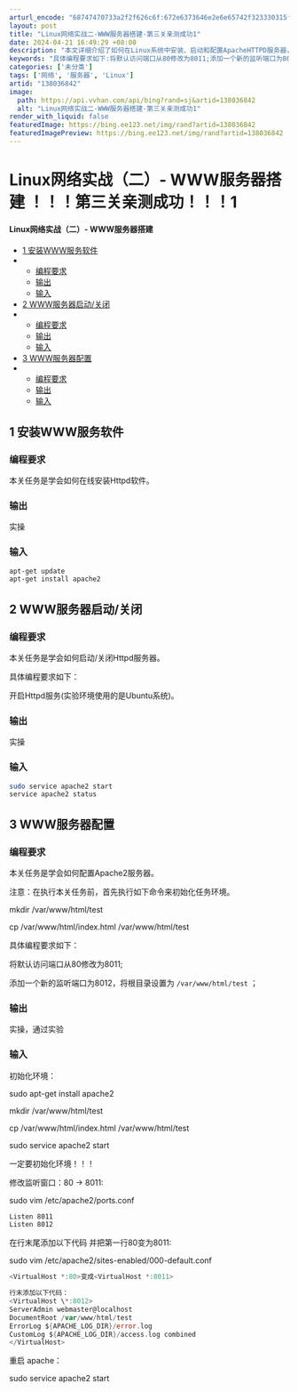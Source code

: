 ```yaml
---
arturl_encode: "68747470733a2f2f626c6f:672e6373646e2e6e65742f323330315f37393538353637332f:61727469636c652f64657461696c732f313338303336383432"
layout: post
title: "Linux网络实战二-WWW服务器搭建-第三关亲测成功1"
date: 2024-04-21 16:49:29 +08:00
description: "本文详细介绍了如何在Linux系统中安装、启动和配置ApacheHTTPD服务器，包括更新包源、安装"
keywords: "具体编程要求如下:将默认访问端口从80修改为8011;添加一个新的监听端口为8012,将"
categories: ['未分类']
tags: ['网络', '服务器', 'Linux']
artid: "138036842"
image:
  path: https://api.vvhan.com/api/bing?rand=sj&artid=138036842
  alt: "Linux网络实战二-WWW服务器搭建-第三关亲测成功1"
render_with_liquid: false
featuredImage: https://bing.ee123.net/img/rand?artid=138036842
featuredImagePreview: https://bing.ee123.net/img/rand?artid=138036842
---
```


# Linux网络实战（二）- WWW服务器搭建 ！！！第三关亲测成功！！！1

#### Linux网络实战（二）- WWW服务器搭建

* [1 安装WWW服务软件](#1_WWW_2)
* + [编程要求](#_3)
  + [输出](#_6)
  + [输入](#_9)
* [2 WWW服务器启动/关闭](#2_WWW_15)
* + [编程要求](#_16)
  + [输出](#_23)
  + [输入](#_26)
* [3 WWW服务器配置](#3_WWW_32)
* + [编程要求](#_34)
  + [输出](#_47)
  + [输入](#_50)

## 1 安装WWW服务软件

### 编程要求

本关任务是学会如何在线安装Httpd软件。

### 输出

实操

### 输入

```bash
apt-get update
apt-get install apache2

```

## 2 WWW服务器启动/关闭

### 编程要求

本关任务是学会如何启动/关闭Httpd服务器。

具体编程要求如下：

开启Httpd服务(实验环境使用的是Ubuntu系统)。

### 输出

实操

### 输入

```bash
sudo service apache2 start
service apache2 status

```

## 3 WWW服务器配置

### 编程要求

本关任务是学会如何配置Apache2服务器。

注意：在执行本关任务前，首先执行如下命令来初始化任务环境。

mkdir /var/www/html/test
  
cp /var/www/html/index.html /var/www/html/test

具体编程要求如下：

将默认访问端口从80修改为8011;
  
添加一个新的监听端口为8012，将根目录设置为
`/var/www/html/test`
；

### 输出

实操，通过实验

### 输入

初始化环境：
  
sudo apt-get install apache2
  
mkdir /var/www/html/test
  
cp /var/www/html/index.html /var/www/html/test
  
sudo service apache2 start

一定要初始化环境！！！
  
修改监听窗口：80 -> 8011:
  
sudo vim /etc/apache2/ports.conf

```bash
Listen 8011
Listen 8012

```

在行末尾添加以下代码 并把第一行80变为8011:
  
sudo vim /etc/apache2/sites-enabled/000-default.conf

```go
<VirtualHost *:80>变成<VirtualHost *:8011>

行末添加以下代码：
<VirtualHost \*:8012>
ServerAdmin webmaster@localhost
DocumentRoot /var/www/html/test
ErrorLog ${APACHE_LOG_DIR}/error.log
CustomLog ${APACHE_LOG_DIR}/access.log combined
</VirtualHost>

```

重启 apache：
  
sudo service apache2 start